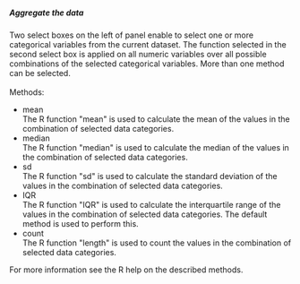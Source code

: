 <h5>Aggregate the data</h5>
Two select boxes on the left of panel enable to select one or more categorical 
variables from the current dataset. The function selected in the second select 
box is applied on all numeric variables over all possible combinations of the 
selected categorical variables. 
More than one method can be selected.<br><br>
Methods:<br>
 <ul>
  <li>
    mean<br>
    The R function "mean" is used to calculate the mean of the values in the 
    combination of selected data categories.
  </li>
  <li>
    median<br>
    The R function "median" is used to calculate the median of the values in the 
    combination of selected data categories.
  </li>
  <li>
    sd<br>
    The R function "sd" is used to calculate the standard deviation of the 
    values in the combination of selected data categories.
  </li>
  <li>
    IQR<br>
    The R function "IQR" is used to calculate the interquartile range of the 
    values in the combination of selected data categories. The default method is 
    used to perform this.
  </li>
  <li>
    count<br>
    The R function "length" is used to count the values in the combination of 
    selected data categories.
  </li>
</ul>
For more information see the R help on the described methods.

